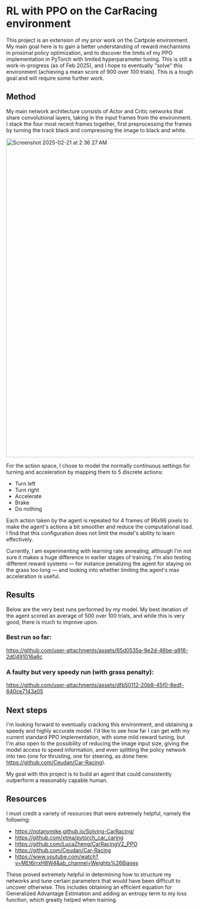 # RL with PPO on the CarRacing environment

This project is an extension of my prior work on the Cartpole environment. My main goal here is to gain a better understanding of reward mechanisms in proximal policy optimization, and to discover the limits of my PPO implementation in PyTorch with limited hyperparameter tuning. This is still a work-in-progress (as of Feb 2025), and I hope to eventually "solve" this environment (achieving a mean score of 900 over 100 trials). This is a tough goal and will require some further work.

## Method

My main network architecture consists of Actor and Critic networks that share convolutional layers, taking in the input frames from the environment. I stack the four most recent frames together, first preprocessing the frames by turning the track black and compressing the image to black and white.

<img width="856" alt="Screenshot 2025-02-21 at 2 36 27 AM" src="https://github.com/user-attachments/assets/7da87161-859b-4253-9403-061b7a32562e" />

For the action space, I chose to model the normally continuous settings for turning and acceleration by mapping them to 5 discrete actions:

- Turn left
- Turn right
- Accelerate
- Brake
- Do nothing

Each action taken by the agent is repeated for 4 frames of 96x96 pixels to make the agent's actions a bit smoother and reduce the computational load. I find that this configuration does not limit the model's ability to learn effectively.

Currently, I am experimenting with learning rate annealing, although I'm not sure it makes a huge difference in earlier stages of training. I'm also testing different reward systems — for instance penalizing the agent for staying on the grass too long — and looking into whether limiting the agent's max acceleration is useful.

## Results

Below are the very best runs performed by my model. My best iteration of the agent scored an average of 500 over 100 trials, and while this is very good, there is much to improve upon.

### Best run so far:

https://github.com/user-attachments/assets/65d0535a-9e2d-46be-a916-2d0491016a6c

### A faulty but very speedy run (with grass penalty):

https://github.com/user-attachments/assets/dfb50112-20b8-45f0-8edf-640ce7143a05

## Next steps

I'm looking forward to eventually cracking this environment, and obtaining a speedy and highly accurate model. I'd like to see how far I can get with my current standard PPO implementation, with some mild reward tuning, but I'm also open to the possibility of reducing the image input size, giving the model access to speed information, and even splitting the policy network into two (one for thrusting, one for steering, as done here: https://github.com/Ceudan/Car-Racing).

My goal with this project is to build an agent that could consistently outperform a reasonably capable human.

## Resources
I must credit a variety of resources that were extremely helpful, namely the following:

- https://notanymike.github.io/Solving-CarRacing/
- https://github.com/xtma/pytorch_car_caring
- https://github.com/LucaZheng/CarRacingV2_PPO
- https://github.com/Ceudan/Car-Racing
- https://www.youtube.com/watch?v=MEt6rrxH8W4&ab_channel=Weights%26Biases

These proved extremely helpful in determining how to structure my networks and tune certain parameters that would have been difficult to uncover otherwise. This includes obtaining an efficient equation for Generalized Advantage Estimation and adding an entropy term to my loss function, which greatly helped when training.
